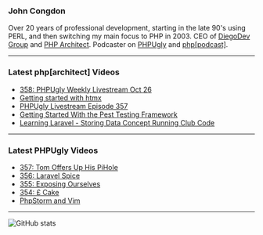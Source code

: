 ### John Congdon

Over 20 years of professional development, starting in the late 90's using PERL, and then switching my main focus to PHP in 2003.
CEO of [DiegoDev Group][ws_diegodev] and [PHP Architect][ws_phparch].
Podcaster on [PHPUgly][ws_phpugly] and [php[podcast]][ws_phparch].

---

### Latest php[architect] Videos
<!-- PHPARCHITECT:START -->
- [358: PHPUgly Weekly Livestream Oct 26](https://www.youtube.com/watch?v=nkPJijXI8gw)
- [Getting started with htmx](https://www.youtube.com/watch?v=6lYwYEh9KtI)
- [PHPUgly Livestream Episode 357](https://www.youtube.com/watch?v=p4R5sMdrEm4)
- [Getting Started With the Pest Testing Framework](https://www.youtube.com/watch?v=komPjrJHMZY)
- [Learning Laravel - Storing Data Concept Running Club Code](https://www.youtube.com/watch?v=nYswgCbMqwk)
<!-- PHPARCHITECT:END -->

---

### Latest PHPUgly Videos
<!-- PHPUGLY:START -->
- [357: Tom Offers Up His PiHole](https://www.youtube.com/watch?v=MsLQe1e-bpk)
- [356: Laravel Spice](https://www.youtube.com/watch?v=hMsQYz8CuyA)
- [355: Exposing Ourselves](https://www.youtube.com/watch?v=3JfWCidzi9c)
- [354: £ Cake](https://www.youtube.com/watch?v=Y6dNsPWzJuM)
- [PhpStorm and Vim](https://www.youtube.com/watch?v=cyUB79qOjuQ)
<!-- PHPUGLY:END -->

---

![GitHub stats](https://github-readme-stats.vercel.app/api?username=johncongdon&show_icons=true&hide_border=true&hide=stars&count_private=true)  


[ws_diegodev]: https://www.diegodev.com
[ws_phparch]: https://www.phparch.com
[ws_phpugly]: https://www.phpugly.com
